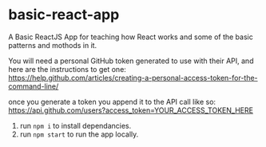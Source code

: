# basic-react-app
A Basic ReactJS App for teaching how React works and some of the basic patterns and mothods in it.

You will need a personal GitHub token generated to use with their API, and here are the instructions to get one: https://help.github.com/articles/creating-a-personal-access-token-for-the-command-line/

once you generate a token you append it to the API call like so: https://api.github.com/users?access_token=YOUR_ACCESS_TOKEN_HERE

1. run `npm i` to install dependancies.
2. run `npm start` to run the app locally.
